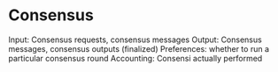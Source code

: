 # Consensus

Input: Consensus requests, consensus messages
Output: Consensus messages, consensus outputs (finalized) 
Preferences: whether to run a particular consensus round
Accounting: Consensi actually performed